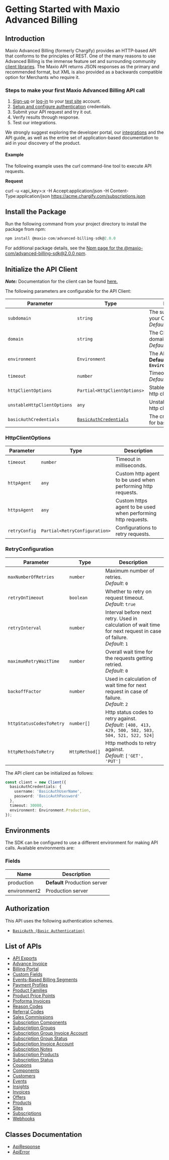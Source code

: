 
# Getting Started with Maxio Advanced Billing

## Introduction

Maxio Advanced Billing (formerly Chargify) provides an HTTP-based API that conforms to the principles of REST.
One of the many reasons to use Advanced Billing is the immense feature set and surrounding community [client libraries](page:development-tools/client-libraries).
The Maxio API returns JSON responses as the primary and recommended format, but XML is also provided as a backwards compatible option for Merchants who require it.

### Steps to make your first Maxio Advanced Billing API call

1. [Sign-up](https://app.chargify.com/signup/maxio-billing-sandbox) or [log-in](https://app.chargify.com/login.html) to your [test site](https://maxio-chargify.zendesk.com/hc/en-us/articles/5405553861773-Testing-Intro) account.
2. [Setup and configure authentication](https://maxio-chargify.zendesk.com/hc/en-us/articles/5405281550477-API-Keys#api) credentials.
3. Submit your API request and try it out.
4. Verify results through response.
5. Test our integrations.

We strongly suggest exploring the developer portal, our [integrations](https://www.maxio.com/integrations) and the API guide, as well as the entire set of application-based documentation to aid in your discovery of the product.

#### Example

The following example uses the curl command-line tool to execute API requests.

**Request**

curl -u <api_key>:x -H Accept:application/json -H Content-Type:application/json https://acme.chargify.com/subscriptions.json

## Install the Package

Run the following command from your project directory to install the package from npm:

```ts
npm install @maxio-com/advanced-billing-sdk@2.0.0
```

For additional package details, see the [Npm page for the @maxio-com/advanced-billing-sdk@2.0.0 npm](https://www.npmjs.com/package/@maxio-com/advanced-billing-sdk/v/2.0.0).

## Initialize the API Client

**_Note:_** Documentation for the client can be found [here.](https://www.github.com/maxio-com/ab-typescript-sdk/tree/2.0.0/doc/client.md)

The following parameters are configurable for the API Client:

| Parameter | Type | Description |
|  --- | --- | --- |
| `subdomain` | `string` | The subdomain for your Chargify site.<br>*Default*: `'subdomain'` |
| `domain` | `string` | The Chargify server domain.<br>*Default*: `'chargify.com'` |
| `environment` | `Environment` | The API environment. <br> **Default: `Environment.Production`** |
| `timeout` | `number` | Timeout for API calls.<br>*Default*: `30000` |
| `httpClientOptions` | `Partial<HttpClientOptions>` | Stable configurable http client options. |
| `unstableHttpClientOptions` | `any` | Unstable configurable http client options. |
| `basicAuthCredentials` | [`BasicAuthCredentials`](https://www.github.com/maxio-com/ab-typescript-sdk/tree/2.0.0/doc/$a/https://www.github.com/maxio-com/ab-typescript-sdk/tree/2.0.0/basic-authentication.md) | The credential object for basicAuth |

### HttpClientOptions

| Parameter | Type | Description |
|  --- | --- | --- |
| `timeout` | `number` | Timeout in milliseconds. |
| `httpAgent` | `any` | Custom http agent to be used when performing http requests. |
| `httpsAgent` | `any` | Custom https agent to be used when performing http requests. |
| `retryConfig` | `Partial<RetryConfiguration>` | Configurations to retry requests. |

### RetryConfiguration

| Parameter | Type | Description |
|  --- | --- | --- |
| `maxNumberOfRetries` | `number` | Maximum number of retries. <br> *Default*: `0` |
| `retryOnTimeout` | `boolean` | Whether to retry on request timeout. <br> *Default*: `true` |
| `retryInterval` | `number` | Interval before next retry. Used in calculation of wait time for next request in case of failure. <br> *Default*: `1` |
| `maximumRetryWaitTime` | `number` | Overall wait time for the requests getting retried. <br> *Default*: `0` |
| `backoffFactor` | `number` | Used in calculation of wait time for next request in case of failure. <br> *Default*: `2` |
| `httpStatusCodesToRetry` | `number[]` | Http status codes to retry against. <br> *Default*: `[408, 413, 429, 500, 502, 503, 504, 521, 522, 524]` |
| `httpMethodsToRetry` | `HttpMethod[]` | Http methods to retry against. <br> *Default*: `['GET', 'PUT']` |

The API client can be initialized as follows:

```ts
const client = new Client({
  basicAuthCredentials: {
    username: 'BasicAuthUserName',
    password: 'BasicAuthPassword'
  },
  timeout: 30000,
  environment: Environment.Production,
});
```

## Environments

The SDK can be configured to use a different environment for making API calls. Available environments are:

### Fields

| Name | Description |
|  --- | --- |
| production | **Default** Production server |
| environment2 | Production server |

## Authorization

This API uses the following authentication schemes.

* [`BasicAuth (Basic Authentication)`](https://www.github.com/maxio-com/ab-typescript-sdk/tree/2.0.0/doc/$a/https://www.github.com/maxio-com/ab-typescript-sdk/tree/2.0.0/basic-authentication.md)

## List of APIs

* [API Exports](https://www.github.com/maxio-com/ab-typescript-sdk/tree/2.0.0/doc/controllers/api-exports.md)
* [Advance Invoice](https://www.github.com/maxio-com/ab-typescript-sdk/tree/2.0.0/doc/controllers/advance-invoice.md)
* [Billing Portal](https://www.github.com/maxio-com/ab-typescript-sdk/tree/2.0.0/doc/controllers/billing-portal.md)
* [Custom Fields](https://www.github.com/maxio-com/ab-typescript-sdk/tree/2.0.0/doc/controllers/custom-fields.md)
* [Events-Based Billing Segments](https://www.github.com/maxio-com/ab-typescript-sdk/tree/2.0.0/doc/controllers/events-based-billing-segments.md)
* [Payment Profiles](https://www.github.com/maxio-com/ab-typescript-sdk/tree/2.0.0/doc/controllers/payment-profiles.md)
* [Product Families](https://www.github.com/maxio-com/ab-typescript-sdk/tree/2.0.0/doc/controllers/product-families.md)
* [Product Price Points](https://www.github.com/maxio-com/ab-typescript-sdk/tree/2.0.0/doc/controllers/product-price-points.md)
* [Proforma Invoices](https://www.github.com/maxio-com/ab-typescript-sdk/tree/2.0.0/doc/controllers/proforma-invoices.md)
* [Reason Codes](https://www.github.com/maxio-com/ab-typescript-sdk/tree/2.0.0/doc/controllers/reason-codes.md)
* [Referral Codes](https://www.github.com/maxio-com/ab-typescript-sdk/tree/2.0.0/doc/controllers/referral-codes.md)
* [Sales Commissions](https://www.github.com/maxio-com/ab-typescript-sdk/tree/2.0.0/doc/controllers/sales-commissions.md)
* [Subscription Components](https://www.github.com/maxio-com/ab-typescript-sdk/tree/2.0.0/doc/controllers/subscription-components.md)
* [Subscription Groups](https://www.github.com/maxio-com/ab-typescript-sdk/tree/2.0.0/doc/controllers/subscription-groups.md)
* [Subscription Group Invoice Account](https://www.github.com/maxio-com/ab-typescript-sdk/tree/2.0.0/doc/controllers/subscription-group-invoice-account.md)
* [Subscription Group Status](https://www.github.com/maxio-com/ab-typescript-sdk/tree/2.0.0/doc/controllers/subscription-group-status.md)
* [Subscription Invoice Account](https://www.github.com/maxio-com/ab-typescript-sdk/tree/2.0.0/doc/controllers/subscription-invoice-account.md)
* [Subscription Notes](https://www.github.com/maxio-com/ab-typescript-sdk/tree/2.0.0/doc/controllers/subscription-notes.md)
* [Subscription Products](https://www.github.com/maxio-com/ab-typescript-sdk/tree/2.0.0/doc/controllers/subscription-products.md)
* [Subscription Status](https://www.github.com/maxio-com/ab-typescript-sdk/tree/2.0.0/doc/controllers/subscription-status.md)
* [Coupons](https://www.github.com/maxio-com/ab-typescript-sdk/tree/2.0.0/doc/controllers/coupons.md)
* [Components](https://www.github.com/maxio-com/ab-typescript-sdk/tree/2.0.0/doc/controllers/components.md)
* [Customers](https://www.github.com/maxio-com/ab-typescript-sdk/tree/2.0.0/doc/controllers/customers.md)
* [Events](https://www.github.com/maxio-com/ab-typescript-sdk/tree/2.0.0/doc/controllers/events.md)
* [Insights](https://www.github.com/maxio-com/ab-typescript-sdk/tree/2.0.0/doc/controllers/insights.md)
* [Invoices](https://www.github.com/maxio-com/ab-typescript-sdk/tree/2.0.0/doc/controllers/invoices.md)
* [Offers](https://www.github.com/maxio-com/ab-typescript-sdk/tree/2.0.0/doc/controllers/offers.md)
* [Products](https://www.github.com/maxio-com/ab-typescript-sdk/tree/2.0.0/doc/controllers/products.md)
* [Sites](https://www.github.com/maxio-com/ab-typescript-sdk/tree/2.0.0/doc/controllers/sites.md)
* [Subscriptions](https://www.github.com/maxio-com/ab-typescript-sdk/tree/2.0.0/doc/controllers/subscriptions.md)
* [Webhooks](https://www.github.com/maxio-com/ab-typescript-sdk/tree/2.0.0/doc/controllers/webhooks.md)

## Classes Documentation

* [ApiResponse](https://www.github.com/maxio-com/ab-typescript-sdk/tree/2.0.0/doc/api-response.md)
* [ApiError](https://www.github.com/maxio-com/ab-typescript-sdk/tree/2.0.0/doc/api-error.md)

